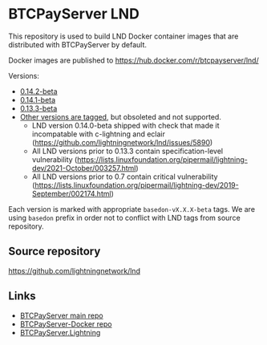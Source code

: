 # BTCPayServer LND 

This repository is used to build LND Docker container images that are distributed with BTCPayServer by default.

Docker images are published to https://hub.docker.com/r/btcpayserver/lnd/

Versions:
 - [0.14.2-beta](https://hub.docker.com/layers/btcpayserver/lnd/v0.14.2-beta/images/sha256-b133dc14f36cd046364767fb876aa625f62987ea9503c85da89b533463a0800b?context=explore)
 - [0.14.1-beta](https://hub.docker.com/layers/btcpayserver/lnd/v0.14.1-beta/images/sha256-6f4eb67b9fdf8c956fcf964b150488c07cda00e58cffc6dda0009bb170fb98f6?context=explore)
 - [0.13.3-beta](https://hub.docker.com/layers/btcpayserver/lnd/v0.13.3-beta/images/sha256-e48e959c47661c8818e8aeee33a6e03137e5a085a6e5effcb1ca554ecf69e0ed?context=explore)
 - [Other versions are tagged](https://github.com/btcpayserver/lnd/tags), but obsoleted and not supported.
    - LND version 0.14.0-beta shipped with check that made it incompatable with c-lightning and eclair (https://github.com/lightningnetwork/lnd/issues/5890)
    - All LND versions prior to 0.13.3 contain specification-level vulnerability (https://lists.linuxfoundation.org/pipermail/lightning-dev/2021-October/003257.html)
    - All LND versions prior to 0.7 contain critical vulnerability (https://lists.linuxfoundation.org/pipermail/lightning-dev/2019-September/002174.html)

Each version is marked with appropriate `basedon-vX.X.X-beta` tags. We are using `basedon` prefix in order not to conflict with LND tags from source repository.

## Source repository

https://github.com/lightningnetwork/lnd

## Links
* [BTCPayServer main repo](https://github.com/btcpayserver/btcpayserver)
* [BTCPayServer-Docker repo](https://github.com/btcpayserver/btcpayserver-docker)
* [BTCPayServer.Lightning](https://github.com/btcpayserver/BTCPayServer.Lightning)
